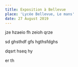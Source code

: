 ```yaml
---
title: Exposition à Bellevue
place: 'Lycée Bellevue, Le mans'
date: 27 August 2019
---
```

jze hzaeio fh zeioh qrze

sd ghsthdf gfs hgthsfdghs

dqsrt hseq hy

er th
